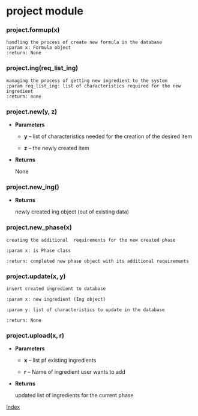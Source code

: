 # project module


### project.formup(x)
    handling the process of create new formula in the database
    :param x: Formula object
    :return: None


### project.ing(req_list_ing)
    managing the process of getting new ingredient to the system
    :param req_list_ing: list of characteristics required for the new ingredient
    :return: none




### project.new(y, z)

* **Parameters**

    
    * **y** – list of characteristics needed for the creation of the desired item


    * **z** – the newly created item



* **Returns**

    None



### project.new_ing()

* **Returns**

    newly created ing object (out of existing data)



### project.new_phase(x)
    creating the additional  requirements for the new created phase

    :param x: is Phase class

    :return: completed new phase object with its additional requirements


### project.update(x, y)
    insert created ingredient to database

    :param x: new ingredient (Ing object)

    :param y: list of characteristics to update in the database

    :return: None


### project.upload(x, r)

* **Parameters**

    
    * **x** – list pf existing ingredients


    * **r** – Name of ingredient user wants to add



* **Returns**

    updated list of ingredients for the current phase

[Index](../README.md)